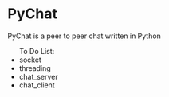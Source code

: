 # PyChat
PyChat is a peer to peer chat written in Python

<ul>
To Do List:
<li>socket</li>
<li>threading</li>
<li>chat_server</li>
<li>chat_client</li>
</ul>
